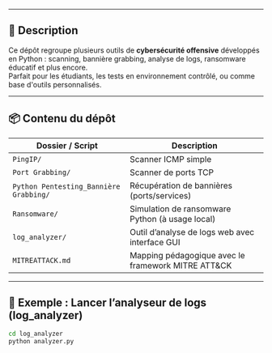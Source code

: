 
---
## 📁 Description

Ce dépôt regroupe plusieurs outils de **cybersécurité offensive** développés en Python : scanning, bannière grabbing, analyse de logs, ransomware éducatif et plus encore.  
Parfait pour les étudiants, les tests en environnement contrôlé, ou comme base d'outils personnalisés.

---

## 📦 Contenu du dépôt

| Dossier / Script                          | Description                                      |
|-------------------------------------------|--------------------------------------------------|
| `PingIP/`                                 | Scanner ICMP simple                             |
| `Port Grabbing/`                          | Scanner de ports TCP                            |
| `Python Pentesting_Bannière Grabbing/`    | Récupération de bannières (ports/services)      |
| `Ransomware/`                             | Simulation de ransomware Python (à usage local) |
| `log_analyzer/`                           | Outil d’analyse de logs web avec interface GUI  |
| `MITREATTACK.md`                          | Mapping pédagogique avec le framework MITRE ATT&CK |

---

## 🚀 Exemple : Lancer l’analyseur de logs (log_analyzer)

```bash
cd log_analyzer
python analyzer.py
